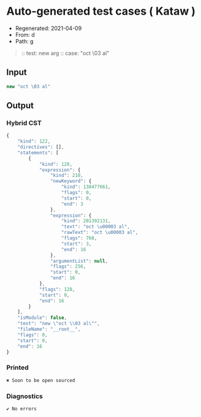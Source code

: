 # Auto-generated test cases ( Kataw )
- Regenerated: 2021-04-09
- From: d
- Path: g
> :: test: new arg
> :: case: "oct \03 al"
## Input

`````js
new "oct \03 al"
`````

## Output

### Hybrid CST

```javascript
{
    "kind": 122,
    "directives": [],
    "statements": [
        {
            "kind": 120,
            "expression": {
                "kind": 210,
                "newKeyword": {
                    "kind": 138477661,
                    "flags": 0,
                    "start": 0,
                    "end": 3
                },
                "expression": {
                    "kind": 201392131,
                    "text": "oct \u00003 al",
                    "rawText": "oct \u00003 al",
                    "flags": 768,
                    "start": 3,
                    "end": 16
                },
                "argumentList": null,
                "flags": 256,
                "start": 0,
                "end": 16
            },
            "flags": 128,
            "start": 0,
            "end": 16
        }
    ],
    "isModule": false,
    "text": "new \"oct \\03 al\"",
    "fileName": "__root__",
    "flags": 0,
    "start": 0,
    "end": 16
}
```

### Printed

```javascript
✖ Soon to be open sourced
```

### Diagnostics

```javascript
✔ No errors
```

